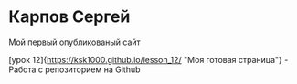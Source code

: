 

# Карпов Сергей
Мой первый опубликованый сайт

[урок 12]{https://ksk1000.github.io/lesson_12/ "Моя готовая страница"} - Работа с репозиторием на Github
